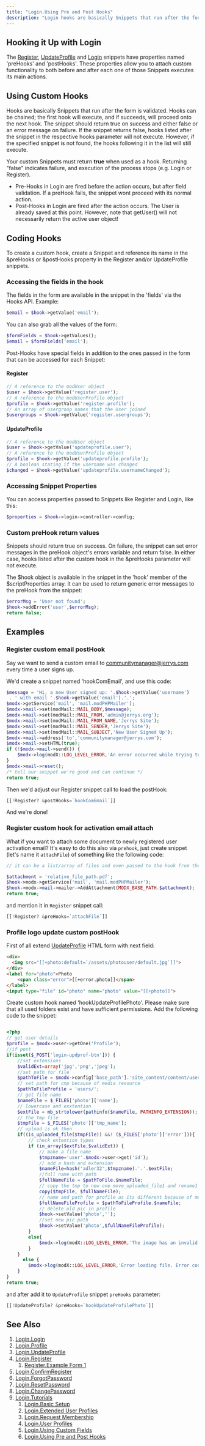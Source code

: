 ```yaml
---
title: "Login.Using Pre and Post Hooks"
description: "Login hooks are basically Snippets that run after the form is validated"
---
```


## Hooking it Up with Login

The [Register](extras/login/login.register "Login.Register"), [UpdateProfile](extras/login/login.updateprofile "Login.UpdateProfile") and [Login](extras/login/login "Login.Login") snippets have properties named 'preHooks' and 'postHooks'. These properties allow you to attach custom functionality to both before and after each one of those Snippets executes its main actions.

## Using Custom Hooks

Hooks are basically Snippets that run after the form is validated. Hooks can be chained; the first hook will execute, and if succeeds, will proceed onto the next hook. The snippet should return true on success and either false or an error message on failure. If the snippet returns false, hooks listed after the snippet in the respective hooks parameter will not execute. However, if the specified snippet is not found, the hooks following it in the list will still execute.

Your custom Snippets must return **true** when used as a hook. Returning "false" indicates failure, and execution of the process stops (e.g. Login or Register).

- Pre-Hooks in Login are fired before the action occurs, but after field validation. If a preHook fails, the snippet wont proceed with its normal action.
- Post-Hooks in Login are fired after the action occurs. The User is already saved at this point. However, note that getUser() will not necessarily return the active user object!

## Coding Hooks

To create a custom hook, create a Snippet and reference its name in the &preHooks or &postHooks property in the Register and/or UpdateProfile snippets.

### Accessing the fields in the hook

The fields in the form are available in the snippet in the 'fields' via the Hooks API. Example:

``` php
$email = $hook->getValue('email');
```

You can also grab all the values of the form:

``` php
$formFields = $hook->getValues();
$email = $formFields['email'];
```

Post-Hooks have special fields in addition to the ones passed in the form that can be accessed for each Snippet:

#### Register

``` php
// A reference to the modUser object
$user = $hook->getValue('register.user');
// A reference to the modUserProfile object
$profile = $hook->getValue('register.profile');
// An array of usergroup names that the User joined
$usergroups = $hook->getValue('register.usergroups');
```

#### UpdateProfile

``` php
// A reference to the modUser object
$user = $hook->getValue('updateprofile.user');
// A reference to the modUserProfile object
$profile = $hook->getValue('updateprofile.profile');
// A boolean stating if the username was changed
$changed = $hook->getValue('updateprofile.usernameChanged');
```

### Accessing Snippet Properties

You can access properties passed to Snippets like Register and Login, like this:

``` php
$properties = $hook->login->controller->config;
```

### Custom preHook return values

Snippets should return true on success. On failure, the snippet can set error messages in the preHook object's errors variable and return false. In either case, hooks listed after the custom hook in the &preHooks parameter will not execute.

The $hook object is available in the snippet in the 'hook' member of the $scriptProperties array. It can be used to return generic error messages to the preHook from the snippet:

``` php
$errorMsg = 'User not found';
$hook->addError('user',$errorMsg);
return false;
```

## Examples

### Register custom email postHook

Say we want to send a custom email to communitymanager@jerrys.com every time a user signs up.

We'd create a snippet named 'hookComEmail', and use this code:

``` php
$message = 'Hi, a new User signed up: '.$hook->getValue('username')
 . ' with email '.$hook->getValue('email').'.';
$modx->getService('mail', 'mail.modPHPMailer');
$modx->mail->set(modMail::MAIL_BODY,$message);
$modx->mail->set(modMail::MAIL_FROM,'admin@jerrys.org');
$modx->mail->set(modMail::MAIL_FROM_NAME,'Jerrys Site');
$modx->mail->set(modMail::MAIL_SENDER,'Jerrys Site');
$modx->mail->set(modMail::MAIL_SUBJECT,'New User Signed Up');
$modx->mail->address('to','communitymanager@jerrys.com');
$modx->mail->setHTML(true);
if (!$modx->mail->send()) {
    $modx->log(modX::LOG_LEVEL_ERROR,'An error occurred while trying to send the email: '.$err);
}
$modx->mail->reset();
/* tell our snippet we're good and can continue */
return true;
```

Then we'd adjust our Register snippet call to load the postHook:

``` php
[[!Register? &postHooks=`hookComEmail`]]
```

And we're done!

### Register custom hook for activation email attach

What if you want to attach some document to newly registered user activation email? It's easy to do this also via `prehook`, just create snippet (let's name it `attachFile`) of something like the following code:

``` php
// it can be a list/array of files and even passed to the hook from the outside. This example will be limited to a single hard-fixed file

$attachment = 'relative_file_path.pdf';
$hook->modx->getService('mail', 'mail.modPHPMailer');
$hook->modx->mail->mailer->AddAttachment(MODX_BASE_PATH.$attachment);
return true;

```
and  mention it in `Register` snippet call:

``` php
[[!Register? &preHooks=`attachFile`]]
```

### Profile logo update custom postHook

First of all extend [UpdateProfile](https://docs.modx.com/current/en/extras/login/login.updateprofile#the-updateprofile-form) HTML form with next field:

```html
<div>
  <img src="[[+photo:default=`/assets/photouser/default.jpg`]]">
</div>
<label for="photo">Photo
    <span class="error">[[+error.photo]]</span>
</label>
<input type="file" id="photo" name="photo" value="[[+photo]]">

```

Create custom hook named 'hookUpdateProfilePhoto'. Please make sure that all used folders exist and have sufficient permissions.
Add the following code to the snippet:

```php

<?php
// get user details
$profile = $modx->user->getOne('Profile');
//if post
if(isset($_POST['login-updprof-btn'])) {
    //set extensions
    $validExt=array('jpg','png','jpeg');
    //set path for file
    $pathToFile = $modx->config['base_path'].'site_content/content/users/';
    // set path for cmp because of media resource
    $pathToFileProfile = 'users/';
    // get file name
    $nameFile = $_FILES['photo']['name'];
    // lowercase and exxtention
    $extFile = mb_strtolower(pathinfo($nameFile, PATHINFO_EXTENSION));
    // the tmp file
    $tmpFile = $_FILES['photo']['tmp_name'];
    // upload is ok then
    if((is_uploaded_file($tmpFile)) &&! ($_FILES['photo']['error'])){
        // check extention types
        if (in_array($extFile,$validExt)) {
            // make a file name
            $tmpzname='user'.$modx->user->get('id');
            // add a hash and extension
            $nameFile=hash('adler32',$tmpzname).'.'.$extFile;
            //full name with path
            $fullNameFile = $pathToFile.$nameFile;
            // copy the tmp to new one move_uploaded_file1 and rename1 did not work this will overwrite the old pic as they all have same name
            copy($tmpFile, $fullNameFile);
            // name and path for profile as its different because of media resource
            $fullNameFileProfile = $pathToFileProfile.$nameFile;
            // delete old pic in profile
            $hook->setValue('photo','');
            //set new pic path
            $hook->setValue('photo',$fullNameFileProfile);
        }
        else{
            $modx->log(modX::LOG_LEVEL_ERROR,'The image has an invalid extension');
        }
    }
      else {
        $modx->log(modX::LOG_LEVEL_ERROR,'Error loading file. Error code:'.$_FILES['photo']['error']);
    }
} 
return true;

```

and after add it to `UpdateProfile` snippet `preHooks` parameter:

```php
[[!UpdateProfile? &preHooks=`hookUpdateProfilePhoto`]]
```

## See Also

1. [Login.Login](extras/login/login)
2. [Login.Profile](extras/login/login.profile)
3. [Login.UpdateProfile](extras/login/login.updateprofile)
4. [Login.Register](extras/login/login.register)
   1. [Register.Example Form 1](extras/login/login.register/example-form-1)
5. [Login.ConfirmRegister](extras/login/login.confirmregister)
6. [Login.ForgotPassword](extras/login/login.forgotpassword)
7. [Login.ResetPassword](extras/login/login.resetpassword)
8. [Login.ChangePassword](extras/login/login.changepassword)
9. [Login.Tutorials](extras/login/login.tutorials)
    1. [Login.Basic Setup](extras/login/login.tutorials/basic-setup)
    2. [Login.Extended User Profiles](extras/login/login.tutorials/extended-user-profiles)
    3. [Login.Request Membership](extras/login/login.tutorials/request-membership)
    4. [Login.User Profiles](extras/login/login.tutorials/user-profiles)
    5. [Login.Using Custom Fields](extras/login/login.tutorials/using-custom-fields)
    6. [Login.Using Pre and Post Hooks](extras/login/login.tutorials/using-pre-and-post-hooks)
